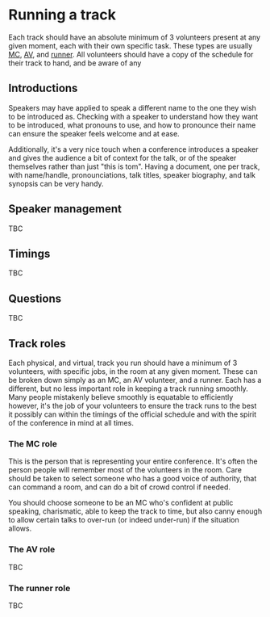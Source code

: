 # Running a track

Each track should have an absolute minimum of 3 volunteers present at any given moment, each with their own specific task. These types are usually [MC](#the-mc-role), [AV](#the-av-role), and [runner](#the-runner-role). All volunteers should have a copy of the schedule for their track to hand, and be aware of any 

## Introductions

Speakers may have applied to speak a different name to the one they wish to be introduced as. Checking with a speaker to understand how they want to be introduced, what pronouns to use, and how to pronounce their name can ensure the speaker feels welcome and at ease.

Additionally, it's a very nice touch when a conference introduces a speaker and gives the audience a bit of context for the talk, or of the speaker themselves rather than just "this is tom". Having a document, one per track, with name/handle, pronounciations, talk titles, speaker biography, and talk synopsis can be very handy.

## Speaker management

TBC

## Timings

TBC

## Questions

TBC

## Track roles

Each physical, and virtual, track you run should have a minimum of 3 volunteers, with specific jobs, in the room at any given moment. These can be broken down simply as an MC, an AV volunteer, and a runner. Each has a different, but no less important role in keeping a track running smoothly. Many people mistakenly believe smoothly is equatable to efficiently however, it's the job of your volunteers to ensure the track runs to the best it possibly can within the timings of the official schedule and with the spirit of the conference in mind at all times.

### The MC role

This is the person that is representing your entire conference. It's often the person people will remember most of the volunteers in the room. Care should be taken to select someone who has a good voice of authority, that can command a room, and can do a bit of crowd control if needed.

You should choose someone to be an MC who's confident at public speaking, charismatic, able to keep the track to time, but also canny enough to allow certain talks to over-run (or indeed under-run) if the situation allows.

### The AV role

TBC

### The runner role

TBC